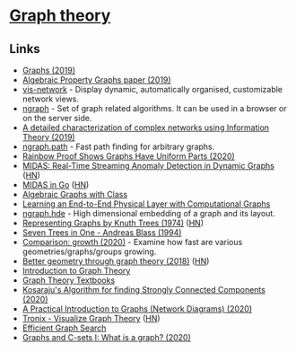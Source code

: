 # [Graph theory](https://en.wikipedia.org/wiki/Graph_theory)

## Links

- [Graphs (2019)](https://blog.yoshuawuyts.com/graphs/)
- [Algebraic Property Graphs paper (2019)](https://arxiv.org/abs/1909.04881)
- [vis-network](https://github.com/visjs/vis-network) - Display dynamic, automatically organised, customizable network views.
- [ngraph](https://github.com/anvaka/ngraph) - Set of graph related algorithms. It can be used in a browser or on the server side.
- [A detailed characterization of complex networks using Information Theory (2019)](https://www.nature.com/articles/s41598-019-53167-5)
- [ngraph.path](https://github.com/anvaka/ngraph.path) - Fast path finding for arbitrary graphs.
- [Rainbow Proof Shows Graphs Have Uniform Parts (2020)](https://www.quantamagazine.org/mathematicians-prove-ringels-graph-theory-conjecture-20200219/)
- [MIDAS: Real-Time Streaming Anomaly Detection in Dynamic Graphs](https://github.com/bhatiasiddharth/MIDAS) ([HN](https://news.ycombinator.com/item?id=22802604))
- [MIDAS in Go](https://github.com/steve0hh/midas) ([HN](https://news.ycombinator.com/item?id=23018153))
- [Algebraic Graphs with Class](https://github.com/snowleopard/alga-paper)
- [Learning an End-to-End Physical Layer with Computational Graphs](http://calebzulawski.com/projects/thesis/)
- [ngraph.hde](https://github.com/anvaka/ngraph.hde) - High dimensional embedding of a graph and its layout.
- [Representing Graphs by Knuth Trees (1974)](https://www.cs.virginia.edu/~jlp/75.knuth.trees.pdf) ([HN](https://news.ycombinator.com/item?id=23583547))
- [Seven Trees in One - Andreas Blass (1994)](https://arxiv.org/abs/math/9405205)
- [Comparison: growth (2020)](https://www.youtube.com/watch?v=1JDt5P5n75E&) - Examine how fast are various geometries/graphs/groups growing.
- [Better geometry through graph theory (2018)](https://ideolalia.com/2018/08/28/artifex.html) ([HN](https://news.ycombinator.com/item?id=23671130))
- [Introduction to Graph Theory](https://www.maths.ed.ac.uk/~v1ranick/papers/wilsongraph.pdf)
- [Graph Theory Textbooks](https://archive.org/details/GraphTheoryTextbooks)
- [Kosaraju's Algorithm for finding Strongly Connected Components (2020)](https://hassamuddin.com/blog/kosaraju/)
- [A Practical Introduction to Graphs (Network Diagrams) (2020)](https://healeycodes.com/practical-intro-to-graphs/)
- [Tronix - Visualize Graph Theory](http://pulzed.com/) ([HN](https://news.ycombinator.com/item?id=24050651))
- [Efficient Graph Search](https://dl.acm.org/doi/fullHtml/10.1145/3424302.3424304)
- [Graphs and C-sets I: What is a graph? (2020)](https://www.algebraicjulia.org/blog/post/2020/09/cset-graphs-1/)
